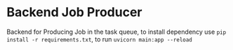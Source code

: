 # Backend Job Producer

Backend for Producing Job in the task queue, to install dependency use `pip install -r requirements.txt`, to run `uvicorn main:app --reload`

